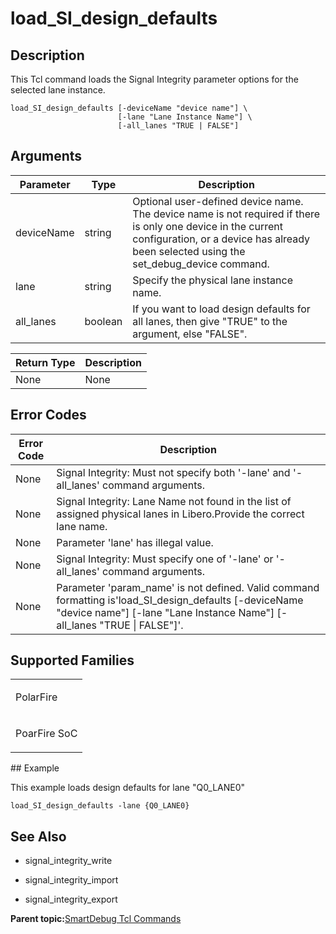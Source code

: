 # load\_SI\_design\_defaults

## Description

This Tcl command loads the Signal Integrity parameter options for the selected lane instance.

```
load_SI_design_defaults [-deviceName "device name"] \
                        [-lane "Lane Instance Name"] \
                        [-all_lanes "TRUE | FALSE"]
```

## Arguments

|Parameter|Type|Description|
|---------|----|-----------|
|deviceName|string|Optional user-defined device name. The device name is not required if there is only one device in the current configuration, or a device has already been selected using the set\_debug\_device command.|
|lane|string|Specify the physical lane instance name.|
|all\_lanes|boolean|If you want to load design defaults for all lanes, then give "TRUE" to the argument, else "FALSE".|

|Return Type|Description|
|-----------|-----------|
|None|None|

## Error Codes

|Error Code|Description|
|----------|-----------|
|None|Signal Integrity: Must not specify both '-lane' and '-all\_lanes' command arguments.|
|None|Signal Integrity: Lane Name not found in the list of assigned physical lanes in Libero.Provide the correct lane name.|
|None|Parameter 'lane' has illegal value.|
|None|Signal Integrity: Must specify one of '-lane' or '-all\_lanes' command arguments.|
|None|Parameter 'param\_name' is not defined. Valid command formatting is'load\_SI\_design\_defaults \[-deviceName "device name"\] \[-lane "Lane Instance Name"\] \[-all\_lanes "TRUE \| FALSE"\]'.|

## Supported Families

<table id="GUID-3BFCE198-0103-4906-A01A-CDFB31855FE0"><tbody><tr><td>

PolarFire

</td></tr><tr><td>

PoarFire SoC

</td></tr></tbody>
</table>## Example

This example loads design defaults for lane "Q0\_LANE0"

```
load_SI_design_defaults -lane {Q0_LANE0}
```

## See Also

-   signal\_integrity\_write

-   signal\_integrity\_import

-   signal\_integrity\_export


**Parent topic:**[SmartDebug Tcl Commands](GUID-5F0515FB-DC45-4C39-86E5-8B7DC659F010.md)

